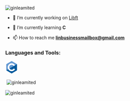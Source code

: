 <p align="left"> <img src="https://komarev.com/ghpvc/?username=ginleamited&label=Profile%20views&color=0e75b6&style=flat" alt="ginleamited" /> </p>

- 🔭 I’m currently working on [Libft](git@vogsphere-v2.s19.be:vogsphere/intra-uuid-dd6b869f-8cf7-4d8f-b92c-b76b87f3d2cc-6106755-jilin)

- 🌱 I’m currently learning **C**

- 📫 How to reach me **linbusinessmailbox@gmail.com**

<h3 align="left">Languages and Tools:</h3>
<p align="left"> <a href="https://www.cprogramming.com/" target="_blank" rel="noreferrer"> <img src="https://raw.githubusercontent.com/devicons/devicon/master/icons/c/c-original.svg" alt="c" width="40" height="40"/> </a> </p>

<p>&nbsp;<img align="center" src="https://github-readme-stats.vercel.app/api?username=ginleamited&show_icons=true&locale=en" alt="ginleamited" /></p>

<p><img align="center" src="https://github-readme-streak-stats.herokuapp.com/?user=ginleamited&" alt="ginleamited" /></p>
